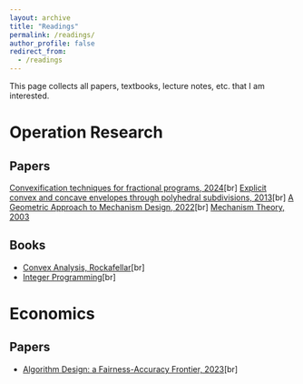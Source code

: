 ```yaml
---
layout: archive
title: "Readings"
permalink: /readings/
author_profile: false
redirect_from:
  - /readings
---
```


This page collects all papers, textbooks, lecture notes, etc. that I am interested.

# Operation Research
## Papers
[Convexification techniques for fractional programs, 2024](https://sheng-cheng-2004.github.io/files/readings/2310.08424v2.pdf)[br]
[Explicit convex and concave envelopes through polyhedral subdivisions, 2013](https://sheng-cheng-2004.github.io/files/readings/Explicit_convex_and_concave_envelopes_through_polyhedral_subdivision.pdf)[br]
[A Geometric Approach to Mechanism Design, 2022](https://sheng-cheng-2004.github.io/files/readings/GMD.pdf)[br]
[Mechanism Theory, 2003](https://sheng-cheng-2004.github.io/files/readings/mechtheo.pdf)
    
## Books
  * [Convex Analysis, Rockafellar](https://sheng-cheng-2004.github.io/files/readings/AnalyRock.pdf)[br]
  * [Integer Programming]()[br]

# Economics
## Papers
  * [Algorithm Design: a Fairness-Accuracy Frontier, 2023](https://sheng-cheng-2004.github.io/files/readings/algfair.pdf)[br]
